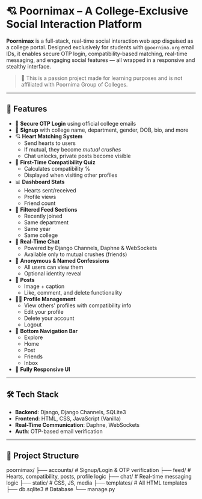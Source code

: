 # 💘 Poornimax – A College-Exclusive Social Interaction Platform

**Poornimax** is a full-stack, real-time social interaction web app disguised as a college portal. Designed exclusively for students with `@poornima.org` email IDs, it enables secure OTP login, compatibility-based matching, real-time messaging, and engaging social features — all wrapped in a responsive and stealthy interface.

> 🚨 This is a passion project made for learning purposes and is not affiliated with Poornima Group of Colleges.

---

## 🎯 Features

- 🔐 **Secure OTP Login** using official college emails
- 📝 **Signup** with college name, department, gender, DOB, bio, and more
- 💘 **Heart Matching System**  
  - Send hearts to users  
  - If mutual, they become *mutual crushes*  
  - Chat unlocks, private posts become visible
- 🧠 **First-Time Compatibility Quiz**  
  - Calculates compatibility %  
  - Displayed when visiting other profiles
- 📊 **Dashboard Stats**  
  - Hearts sent/received  
  - Profile views  
  - Friend count
- 👀 **Filtered Feed Sections**  
  - Recently joined  
  - Same department  
  - Same year  
  - Same college
- 💬 **Real-Time Chat**  
  - Powered by Django Channels, Daphne & WebSockets  
  - Available only to mutual crushes (friends)
- 💌 **Anonymous & Named Confessions**  
  - All users can view them  
  - Optional identity reveal
- 📸 **Posts**  
  - Image + caption  
  - Like, comment, and delete functionality
- 🧑‍💼 **Profile Management**  
  - View others' profiles with compatibility info  
  - Edit your profile  
  - Delete your account  
  - Logout
- 🧭 **Bottom Navigation Bar**  
  - Explore  
  - Home  
  - Post  
  - Friends  
  - Inbox
- 📱 **Fully Responsive UI**

---

## 🛠 Tech Stack

- **Backend**: Django, Django Channels, SQLite3
- **Frontend**: HTML, CSS, JavaScript (Vanilla)
- **Real-Time Communication**: Daphne, WebSockets
- **Auth**: OTP-based email verification

---

## 📁 Project Structure

poornimax/
├── accounts/ # Signup/Login & OTP verification
├── feed/ # Hearts, compatibility, posts, profile logic
├── chat/ # Real-time messaging logic
├── static/ # CSS, JS, media
├── templates/ # All HTML templates
├── db.sqlite3 # Database
└── manage.py
